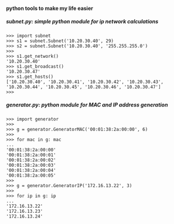 #### python tools to make my life easier

##### subnet.py: simple python module for ip network calculations

    >>> import subnet
    >>> s1 = subnet.Subnet('10.20.30.40', 29)
    >>> s2 = subnet.Subnet('10.20.30.40', '255.255.255.0')
    >>>
    >>> s1.get_network()
    '10.20.30.40'
    >>> s1.get_broadcast()
    '10.20.30.47'
    >>> s1.get_hosts()
    ['10.20.30.40', '10.20.30.41', '10.20.30.42', '10.20.30.43', '10.20.30.44', '10.20.30.45', '10.20.30.46', '10.20.30.47']
    >>>
    
##### generator.py: python module for MAC and IP address generation

    >>> import generator
    >>> 
    >>> g = generator.GeneratorMAC('00:01:38:2a:00:00', 6)
    >>> 
    >>> for mac in g: mac
    ... 
    '00:01:38:2a:00:00'
    '00:01:38:2a:00:01'
    '00:01:38:2a:00:02'
    '00:01:38:2a:00:03'
    '00:01:38:2a:00:04'
    '00:01:38:2a:00:05'
    >>>
    >>> g = generator.GeneratorIP('172.16.13.22', 3)
    >>> 
    >>> for ip in g: ip
    ... 
    '172.16.13.22'
    '172.16.13.23'
    '172.16.13.24'

